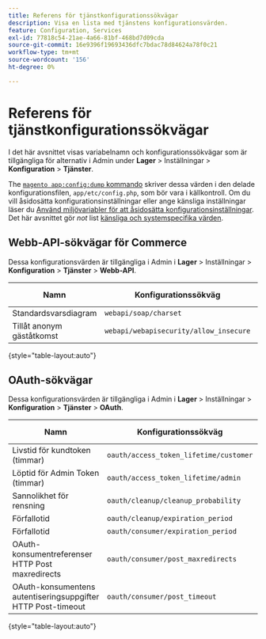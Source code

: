 ```yaml
---
title: Referens för tjänstkonfigurationssökvägar
description: Visa en lista med tjänstens konfigurationsvärden.
feature: Configuration, Services
exl-id: 77818c54-21ae-4a66-81bf-468bd7d09cda
source-git-commit: 16e9396f19693436dfc7bdac78d84624a78f0c21
workflow-type: tm+mt
source-wordcount: '156'
ht-degree: 0%

---
```


# Referens för tjänstkonfigurationssökvägar

I det här avsnittet visas variabelnamn och konfigurationssökvägar som är tillgängliga för alternativ i Admin under **Lager** > Inställningar > **Konfiguration** > **Tjänster**.

The [`magento app:config:dump` kommando](../cli/export-configuration.md) skriver dessa värden i den delade konfigurationsfilen, `app/etc/config.php`, som bör vara i källkontroll. Om du vill åsidosätta konfigurationsinställningar eller ange känsliga inställningar läser du [Använd miljövariabler för att åsidosätta konfigurationsinställningar](override-config-settings.md#environment-variables). Det här avsnittet gör _not_ list [känsliga och systemspecifika värden](config-reference-sens.md).

## Webb-API-sökvägar för Commerce

Dessa konfigurationsvärden är tillgängliga i Admin i **Lager** > Inställningar > **Konfiguration** > **Tjänster** > **Webb-API**.

| Namn | Konfigurationssökväg | Endast handel? |
|--------------|--------------|--------------|
| Standardsvarsdiagram | `webapi/soap/charset` | <!-- ![Not Commerce-only](/help/assets/configuration/red-x.png) --> |
| Tillåt anonym gäståtkomst | `webapi/webapisecurity/allow_insecure` | <!-- ![Not Commerce-only](/help/assets/configuration/red-x.png) --> |

{style="table-layout:auto"}

## OAuth-sökvägar

Dessa konfigurationsvärden är tillgängliga i Admin i **Lager** > Inställningar > **Konfiguration** > **Tjänster** > **OAuth**.

| Namn | Konfigurationssökväg | Endast handel? |
|--------------|--------------|--------------|
| Livstid för kundtoken (timmar) | `oauth/access_token_lifetime/customer` | <!-- ![Not Commerce-only](/help/assets/configuration/red-x.png) --> |
| Löptid för Admin Token (timmar) | `oauth/access_token_lifetime/admin` | <!-- ![Not Commerce-only](/help/assets/configuration/red-x.png) --> |
| Sannolikhet för rensning | `oauth/cleanup/cleanup_probability` | <!-- ![Not Commerce-only](/help/assets/configuration/red-x.png) --> |
| Förfallotid | `oauth/cleanup/expiration_period` | <!-- ![Not Commerce-only](/help/assets/configuration/red-x.png) --> |
| Förfallotid | `oauth/consumer/expiration_period` | <!-- ![Not Commerce-only](/help/assets/configuration/red-x.png) --> |
| OAuth-konsumentreferenser HTTP Post maxredirects | `oauth/consumer/post_maxredirects` | <!-- ![Not Commerce-only](/help/assets/configuration/red-x.png) --> |
| OAuth-konsumentens autentiseringsuppgifter HTTP Post-timeout | `oauth/consumer/post_timeout` | <!-- ![Not Commerce-only](/help/assets/configuration/red-x.png) --> |

{style="table-layout:auto"}
